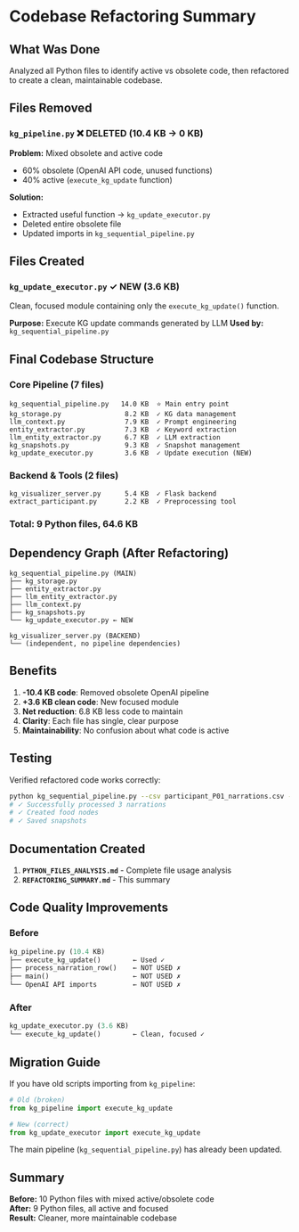 # Codebase Refactoring Summary

## What Was Done

Analyzed all Python files to identify active vs obsolete code, then refactored to create a clean, maintainable codebase.

## Files Removed

### `kg_pipeline.py` ❌ DELETED (10.4 KB → 0 KB)
**Problem:** Mixed obsolete and active code
- 60% obsolete (OpenAI API code, unused functions)
- 40% active (`execute_kg_update` function)

**Solution:** 
- Extracted useful function → `kg_update_executor.py`
- Deleted entire obsolete file
- Updated imports in `kg_sequential_pipeline.py`

## Files Created

### `kg_update_executor.py` ✓ NEW (3.6 KB)
Clean, focused module containing only the `execute_kg_update()` function.

**Purpose:** Execute KG update commands generated by LLM
**Used by:** `kg_sequential_pipeline.py`

## Final Codebase Structure

### Core Pipeline (7 files)
```
kg_sequential_pipeline.py   14.0 KB  ⭐ Main entry point
kg_storage.py                8.2 KB  ✓ KG data management
llm_context.py               7.9 KB  ✓ Prompt engineering
entity_extractor.py          7.3 KB  ✓ Keyword extraction
llm_entity_extractor.py      6.7 KB  ✓ LLM extraction
kg_snapshots.py              9.3 KB  ✓ Snapshot management
kg_update_executor.py        3.6 KB  ✓ Update execution (NEW)
```

### Backend & Tools (2 files)
```
kg_visualizer_server.py      5.4 KB  ✓ Flask backend
extract_participant.py       2.2 KB  ✓ Preprocessing tool
```

### Total: 9 Python files, 64.6 KB

## Dependency Graph (After Refactoring)

```
kg_sequential_pipeline.py (MAIN)
├── kg_storage.py
├── entity_extractor.py
├── llm_entity_extractor.py
├── llm_context.py
├── kg_snapshots.py
└── kg_update_executor.py ← NEW

kg_visualizer_server.py (BACKEND)
└── (independent, no pipeline dependencies)
```

## Benefits

1. **-10.4 KB code**: Removed obsolete OpenAI pipeline
2. **+3.6 KB clean code**: New focused module
3. **Net reduction**: 6.8 KB less code to maintain
4. **Clarity**: Each file has single, clear purpose
5. **Maintainability**: No confusion about what code is active

## Testing

Verified refactored code works correctly:
```bash
python kg_sequential_pipeline.py --csv participant_P01_narrations.csv --limit 3
# ✓ Successfully processed 3 narrations
# ✓ Created food nodes
# ✓ Saved snapshots
```

## Documentation Created

1. **`PYTHON_FILES_ANALYSIS.md`** - Complete file usage analysis
2. **`REFACTORING_SUMMARY.md`** - This summary

## Code Quality Improvements

### Before
```python
kg_pipeline.py (10.4 KB)
├── execute_kg_update()        ← Used ✓
├── process_narration_row()    ← NOT USED ✗
├── main()                     ← NOT USED ✗
└── OpenAI API imports         ← NOT USED ✗
```

### After
```python
kg_update_executor.py (3.6 KB)
└── execute_kg_update()        ← Clean, focused ✓
```

## Migration Guide

If you have old scripts importing from `kg_pipeline`:

```python
# Old (broken)
from kg_pipeline import execute_kg_update

# New (correct)
from kg_update_executor import execute_kg_update
```

The main pipeline (`kg_sequential_pipeline.py`) has already been updated.

## Summary

**Before:** 10 Python files with mixed active/obsolete code  
**After:** 9 Python files, all active and focused  
**Result:** Cleaner, more maintainable codebase
